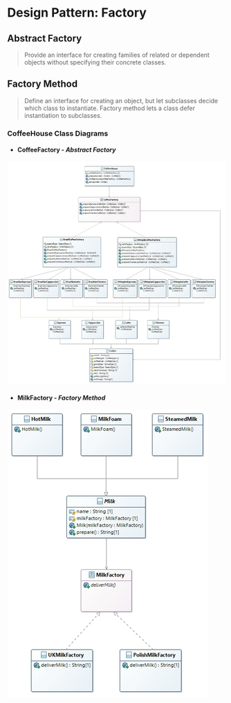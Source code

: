 # Design Pattern: Factory

## Abstract Factory

> Provide an interface for creating families of related or dependent objects without specifying their concrete classes.

## Factory Method

> Define an interface for creating an object, but let subclasses decide which class to instantiate.
> Factory method lets a class defer instantiation to subclasses.

### CoffeeHouse Class Diagrams
* #### CoffeeFactory - *Abstract Factory*
![Abstract Factory](/UMLs/factory/CoffeeHouse_Class_Diagram_Abstract_Factory.jpg)

* #### MilkFactory - *Factory Method*
![Factory Method](/UMLs/factory/CoffeeHouse_Class_Diagram_Factory_Method.jpg)
